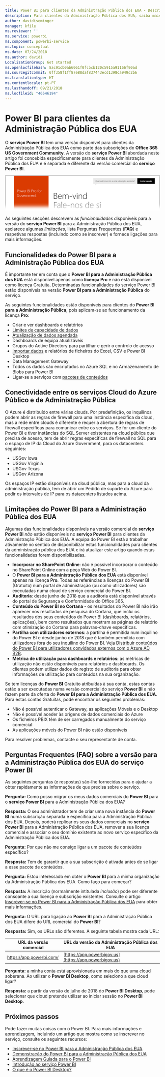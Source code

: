 ```yaml
---
title: Power BI para clientes da Administração Pública dos EUA - Descrição geral
description: Para clientes da Administração Pública dos EUA, saiba mais sobre as funcionalidades e limitações do serviço Power BI para a Administração Pública dos EUA
author: davidiseminger
manager: kfile
ms.reviewer: ''
ms.service: powerbi
ms.component: powerbi-service
ms.topic: conceptual
ms.date: 07/24/2018
ms.author: davidi
LocalizationGroup: Get started
ms.openlocfilehash: 8ac91cb0ab6061f0fcbcb120c5915a91166f90ad
ms.sourcegitcommit: 0ff358f1ff87e88daf837443ecd1398ca949d2b6
ms.translationtype: HT
ms.contentlocale: pt-PT
ms.lasthandoff: 09/21/2018
ms.locfileid: "46546194"
---
```

# <a name="power-bi-for-us-government-customers"></a>Power BI para clientes da Administração Pública dos EUA
O **serviço Power BI** tem uma versão disponível para clientes da Administração Pública dos EUA como parte das subscrições do **Office 365 US Government Community**. A versão do **serviço Power BI** abordada neste artigo foi concebida especificamente para clientes da Administração Pública dos EUA e é separada e diferente da versão comercial do **serviço Power BI**.

![](media/service-govus-overview/service_usgov_overview-1.png)

As seguintes secções descrevem as *funcionalidades* disponíveis para a versão do **serviço Power BI** para a Administração Pública dos EUA, esclarece algumas *limitações*, lista Perguntas Frequentes (**FAQ**) e respetivas respostas (incluindo como se inscrever) e fornece ligações para mais informações.

## <a name="features-of-power-bi-us-government"></a>Funcionalidades do Power BI para a Administração Pública dos EUA
É importante ter em conta que o **Power BI para a Administração Pública dos EUA** está disponível apenas como **licença Pro** e não está disponível como licença Gratuita. Determinadas funcionalidades do serviço Power BI estão disponíveis na versão **Power BI para a Administração Pública** do serviço.

As seguintes funcionalidades estão disponíveis para clientes do **Power BI para a Administração Pública**, pois aplicam-se ao funcionamento da licença **Pro**:

* Criar e ver dashboards e relatórios
* [Limites de capacidade de dados](service-admin-manage-your-data-storage-in-power-bi.md)
* [Atualização de dados agendada](refresh-data.md)
* Dashboards de equipa atualizáveis
* Grupos do Active Directory para partilhar e gerir o controlo de acesso
* [Importar dados](service-get-data.md) e relatórios de ficheiros do Excel, CSV e Power BI Desktop
* Data Management Gateway
* Todos os dados são encriptados no Azure SQL e no Armazenamento de Blobs para Power BI
* Ligar-se a serviços com [pacotes de conteúdos](consumer/end-user-connect-to-services.md)

## <a name="connectivity-between-government-and-public-azure-cloud-services"></a>Conectividade entre os serviços Cloud do Azure Público e de Administração Pública 

O Azure é distribuído entre várias clouds. Por predefinição, os inquilinos podem abrir as regras de firewall para uma instância específica da cloud, mas a rede entre clouds é diferente e requer a abertura de regras de firewall específicas para comunicar entre os serviços. Se for um cliente do Power BI e tiver instâncias do SQL Server existentes na cloud pública que precisa de acesso, tem de abrir regras específicas de firewall no SQL para o espaço de IP da Cloud do Azure Government, para os datacenters seguintes:

* USGov Iowa
* USGov Virginia
* USGov Texas
* USGov Arizona

Os espaços IP estão disponíveis na cloud pública, mas para a cloud da administração pública, tem de abrir um Pedido de suporte do Azure para pedir os intervalos de IP para os datacenters listados acima. 


## <a name="limitations-of-power-bi-us-government"></a>Limitações do Power BI para a Administração Pública dos EUA
Algumas das funcionalidades disponíveis na versão comercial do **serviço Power BI** *não* estão disponíveis no **serviço Power BI** para clientes da Administração Pública dos EUA. A equipa do Power BI está a trabalhar ativamente no sentido de disponibilizar estas funcionalidades para clientes da administração pública dos EUA e irá atualizar este artigo quando estas funcionalidades forem disponibilizadas.

* **Incorporar no SharePoint Online**: não é possível incorporar o conteúdo no SharePoint Online com a peça Web do Power BI.
* O **Power BI para a Administração Pública dos EUA** está disponível apenas na licença **Pro**. Todas as referências a licenças do Power BI (Gratuito) num portal de administração (ou como utilizadores) são executadas numa cloud de serviço comercial do Power BI.
* **Auditoria**: desde junho de 2018 que a auditoria está disponível através do portal de Segurança e Conformidade do Office 365.
* **Conteúdo do Power BI no Cortana** - os resultados do Power BI não irão aparecer nos resultados de pesquisa do Cortana, que inclui os resultados dos seus conteúdos do Power BI (dashboards, relatórios, aplicações), bem como resultados que mostram as páginas de relatório com otimização do Cortana para palavras-chave específicas.
* **Partilha com utilizadores externos**: a partilha é permitida num inquilino do Power BI e desde junho de 2018 que é também permitida com utilizadores fora do seu inquilino do Power BI. Veja [Distribuir conteúdos do Power BI para utilizadores convidados externos com o Azure AD B2B](service-admin-azure-ad-b2b.md).
* **Métrica de utilização para dashboards e relatórios**: as métricas de utilização não estão disponíveis para relatórios e dashboards. Os clientes podem utilizar dados do registo de auditoria para obter informações de utilização para conteúdos na sua organização.

Se tem licenças do **Power BI** Gratuito atribuídas à sua conta, estas contas estão a ser executadas numa versão comercial do serviço **Power BI** e não fazem parte da oferta do **Power BI para a Administração Pública dos EUA**. Para estas contas Gratuitas, pode encontrar os seguintes problemas:

* Não é possível autenticar o Gateway, as aplicações Móveis e o Desktop
* Não é possível aceder às origens de dados comerciais do Azure
* Os ficheiros PBIX têm de ser carregados manualmente do serviço comercial
* As aplicações móveis do Power BI não estão disponíveis

Para resolver problemas, contacte o seu representante de conta.

## <a name="frequently-asked-questions-faq-for-the-us-government-version-of-the-power-bi-service"></a>Perguntas Frequentes (FAQ) sobre a versão para a Administração Pública dos EUA do serviço Power BI
As seguintes perguntas (e respostas) são-lhe fornecidas para o ajudar a obter rapidamente as informações de que precisa sobre o serviço.

**Pergunta:** Como posso migrar os meus dados comerciais do **Power BI** para o **serviço Power BI** para a Administração Pública dos EUA?

**Resposta:** O seu administrador tem de criar uma nova instância do **Power BI** numa subscrição separada e específica para a Administração Pública dos EUA. Depois, poderá replicar os seus dados comerciais no **serviço Power BI** para a Administração Pública dos EUA, remover a sua licença comercial e associar o seu domínio existente ao novo serviço específico da Administração Pública dos EUA.

**Pergunta:** Por que não me consigo ligar a um pacote de conteúdos específico?

**Resposta:** Tem de garantir que a sua subscrição é ativada antes de se ligar a esse pacote de conteúdos.

**Pergunta:** Estou interessado em obter o **Power BI** para a minha organização da Administração Pública dos EUA. Como faço para começar?

**Resposta:** A inscrição (normalmente intitulada *inclusão*) pode ser diferente consoante a sua licença e subscrição existentes. Consulte o artigo [Inscrever-se no Power BI para a Administração Pública dos EUA](service-govus-signup.md) para obter mais informações.

**Pergunta:** O URL para ligação ao **Power BI** para a Administração Pública dos EUA difere do URL comercial do **Power BI**?

**Resposta:** Sim, os URLs são diferentes. A seguinte tabela mostra cada URL:

| URL da versão comercial | URL da versão da Administração Pública dos EUA |
| --- | --- |
| https://app.powerbi.com/ |[https://app.powerbigov.us](https://app.powerbigov.us) |

**Pergunta:** a minha conta está aprovisionada em mais do que uma cloud soberana. Ao utilizar o **Power BI Desktop**, como seleciono a que cloud ligar?

**Resposta:** a partir da versão de julho de 2018 do **Power BI Desktop**, pode selecionar que cloud pretende utilizar ao iniciar sessão no **Power BI Desktop**.


## <a name="next-steps"></a>Próximos passos
Pode fazer muitas coisas com o Power BI. Para mais informações e aprendizagem, incluindo um artigo que mostra como se inscrever no serviço, consulte os seguintes recursos:

* [Inscrever-se no Power BI para a Administração Pública dos EUA](service-govus-signup.md)
* <a href="https://channel9.msdn.com/Blogs/Azure/Cognitive-Services-HDInsight-and-Power-BI-on-Azure-Government">Demonstração do Power BI para a Administração Pública dos EUA</a>
* [Aprendizagem Guiada para o Power BI](guided-learning/gettingstarted.yml?tutorial-step=1)
* [Introdução ao serviço Power BI](service-get-started.md)
* [O que é o Power BI Desktop?](desktop-what-is-desktop.md)

